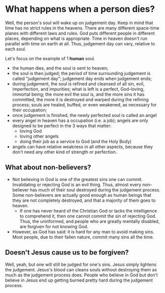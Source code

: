 
# What happens when a person dies?
Well, the person's soul will wake up on judgement day. Keep in mind that time has no strict rules in the heavens. There are many different space-time planes with different laws and rules. God puts different people in different places, depending on what is appropriate. Time in heaven doesn't run parallel with time on earth at all. Thus, judgement day can vary, relative to each soul.

Let's focus on the example of 1 **human** soul.

* the human dies, and the soul is sent to heaven;
* the soul is then judged; the period of time surrounding judgement is called "judgement day"; judgement day ends when judgement ends;
* during judgement, the soul is refined and cleansed of all sin, evil, imperfection, and impurities; what is left is a perfect, God-loving, immortal being; the more evil the soul is, and the more sins it has committed, the more it is destroyed and warped during the refining process; souls are healed, buffed, or even weakened, as necessary for their occupation;
* once judgement is finished, the newly perfected soul is called an angel
* every angel in heaven has a occupation (i.e. a job); angels are only designed to be perfect in the 3 ways that matter:
  * loving God
  * loving other angels
  * doing their job as a service to God (and the Holy Body)
* angels can have relative weakness in all other aspects, because they don't need any other kind of strength or perfection.


## What about non-believers?
* Not believing in God is one of the greatest sins one can commit. Invalidating or rejecting God is an evil thing. Thus, almost every non-believer has much of their soul destroyed during the judgement process. Some non-believers are actually good enough as human beings that they are not completely destroyed, and that a majority of them goes to heaven.
  * If one has never heard of the Christian God or lacks the intelligence to comprehend it, then one cannot commit the sin of rejecting God. Thus, the uninformed, and people who are greatly mentally disabled, are forgiven for not knowing God.
* However, as God has said: it is hard for any man to avoid making sins. Most people, due to their fallen nature, commit many sins all the time.

## Doesn't Jesus cause us to be forgiven?
Well, yeah, but one will still be judged for one's sins. Jesus simply lightens the judgement. Jesus's blood can cleans souls without destroying them as much as the judgement process does. People who believe in God but don't believe in Jesus end up getting burned pretty hard during the judgement process.


